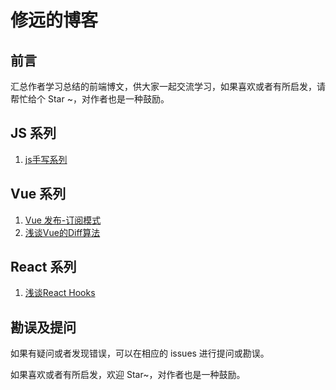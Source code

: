 # 修远的博客

## 前言

汇总作者学习总结的前端博文，供大家一起交流学习，如果喜欢或者有所启发，请帮忙给个 Star ~，对作者也是一种鼓励。
## JS 系列
1. [js手写系列](https://github.com/xiuyuan66/xiuyuan.github.io/issues/3)

## Vue 系列
1. [Vue 发布-订阅模式](https://github.com/xiuyuan66/xiuyuan.github.io/issues/1)
2. [浅谈Vue的Diff算法](https://github.com/xiuyuan66/xiuyuan.github.io/issues/4)

## React 系列

1. [浅谈React Hooks](https://github.com/xiuyuan66/xiuyuan.github.io/issues/2)

## 勘误及提问
如果有疑问或者发现错误，可以在相应的 issues 进行提问或勘误。

如果喜欢或者有所启发，欢迎 Star~，对作者也是一种鼓励。



